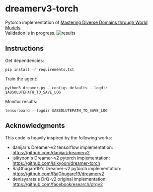 # dreamerv3-torch
Pytorch implementation of [Mastering Diverse Domains through World Models](https://arxiv.org/abs/2301.04104v1).\
Validation is in progress.
![results](https://user-images.githubusercontent.com/70328564/219830515-263a3630-50d8-4c6e-83ad-571122b3716a.png)

## Instructions
Get dependencies:
```
pip install -r requirements.txt
```
Train the agent:
```
python3 dreamer.py --configs defaults --logdir $ABSOLUTEPATH_TO_SAVE_LOG
```
Monitor results:
```
tensorboard --logdir $ABSOLUTEPATH_TO_SAVE_LOG
```

## Acknowledgments
This code is heavily inspired by the following works:
- danijar's Dreamer-v2 tensorflow implementation: https://github.com/danijar/dreamerv2
- jsikyoon's Dreamer-v2 pytorch implementation: https://github.com/jsikyoon/dreamer-torch
- RajGhugare19's Dreamer-v2 pytorch implementation: https://github.com/RajGhugare19/dreamerv2
- denisyarats's DrQ-v2 original implementation: https://github.com/facebookresearch/drqv2
